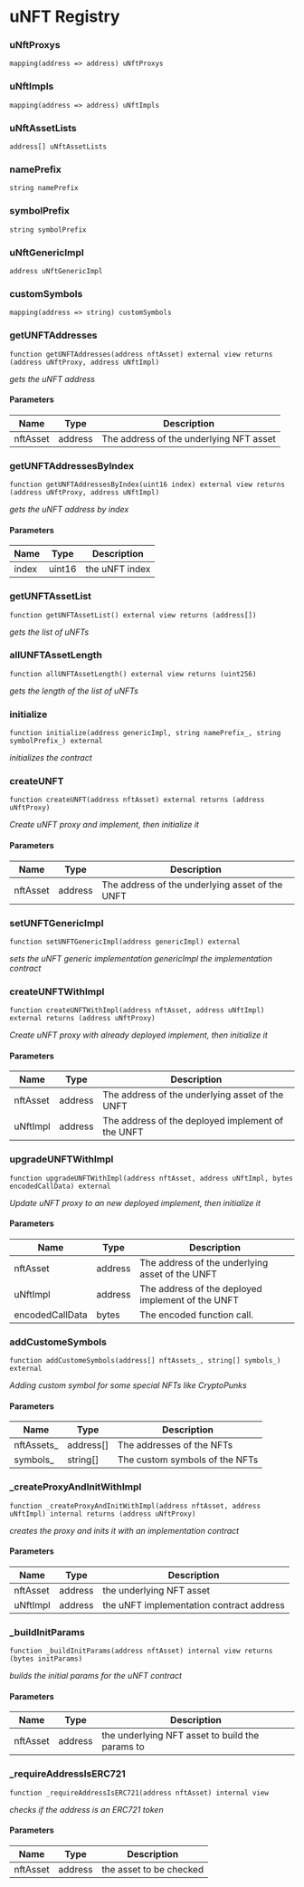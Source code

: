 # uNFT Registry

### uNftProxys

```solidity
mapping(address => address) uNftProxys
```

### uNftImpls

```solidity
mapping(address => address) uNftImpls
```

### uNftAssetLists

```solidity
address[] uNftAssetLists
```

### namePrefix

```solidity
string namePrefix
```

### symbolPrefix

```solidity
string symbolPrefix
```

### uNftGenericImpl

```solidity
address uNftGenericImpl
```

### customSymbols

```solidity
mapping(address => string) customSymbols
```

### getUNFTAddresses

```solidity
function getUNFTAddresses(address nftAsset) external view returns (address uNftProxy, address uNftImpl)
```

_gets the uNFT address_

#### Parameters

| Name | Type | Description |
| ---- | ---- | ----------- |
| nftAsset | address | The address of the underlying NFT asset |

### getUNFTAddressesByIndex

```solidity
function getUNFTAddressesByIndex(uint16 index) external view returns (address uNftProxy, address uNftImpl)
```

_gets the uNFT address by index_

#### Parameters

| Name | Type | Description |
| ---- | ---- | ----------- |
| index | uint16 | the uNFT index |

### getUNFTAssetList

```solidity
function getUNFTAssetList() external view returns (address[])
```

_gets the list of uNFTs_

### allUNFTAssetLength

```solidity
function allUNFTAssetLength() external view returns (uint256)
```

_gets the length of the list of uNFTs_

### initialize

```solidity
function initialize(address genericImpl, string namePrefix_, string symbolPrefix_) external
```

_initializes the contract_

### createUNFT

```solidity
function createUNFT(address nftAsset) external returns (address uNftProxy)
```

_Create uNFT proxy and implement, then initialize it_

#### Parameters

| Name | Type | Description |
| ---- | ---- | ----------- |
| nftAsset | address | The address of the underlying asset of the UNFT |

### setUNFTGenericImpl

```solidity
function setUNFTGenericImpl(address genericImpl) external
```

_sets the uNFT generic implementation
genericImpl the implementation contract_

### createUNFTWithImpl

```solidity
function createUNFTWithImpl(address nftAsset, address uNftImpl) external returns (address uNftProxy)
```

_Create uNFT proxy with already deployed implement, then initialize it_

#### Parameters

| Name | Type | Description |
| ---- | ---- | ----------- |
| nftAsset | address | The address of the underlying asset of the UNFT |
| uNftImpl | address | The address of the deployed implement of the UNFT |

### upgradeUNFTWithImpl

```solidity
function upgradeUNFTWithImpl(address nftAsset, address uNftImpl, bytes encodedCallData) external
```

_Update uNFT proxy to an new deployed implement, then initialize it_

#### Parameters

| Name | Type | Description |
| ---- | ---- | ----------- |
| nftAsset | address | The address of the underlying asset of the UNFT |
| uNftImpl | address | The address of the deployed implement of the UNFT |
| encodedCallData | bytes | The encoded function call. |

### addCustomeSymbols

```solidity
function addCustomeSymbols(address[] nftAssets_, string[] symbols_) external
```

_Adding custom symbol for some special NFTs like CryptoPunks_

#### Parameters

| Name | Type | Description |
| ---- | ---- | ----------- |
| nftAssets_ | address[] | The addresses of the NFTs |
| symbols_ | string[] | The custom symbols of the NFTs |

### _createProxyAndInitWithImpl

```solidity
function _createProxyAndInitWithImpl(address nftAsset, address uNftImpl) internal returns (address uNftProxy)
```

_creates the proxy and inits it with an implementation contract_

#### Parameters

| Name | Type | Description |
| ---- | ---- | ----------- |
| nftAsset | address | the underlying NFT asset |
| uNftImpl | address | the uNFT implementation contract address |

### _buildInitParams

```solidity
function _buildInitParams(address nftAsset) internal view returns (bytes initParams)
```

_builds the initial params for the uNFT contract_

#### Parameters

| Name | Type | Description |
| ---- | ---- | ----------- |
| nftAsset | address | the underlying NFT asset to build the params to |

### _requireAddressIsERC721

```solidity
function _requireAddressIsERC721(address nftAsset) internal view
```

_checks if the address is an ERC721 token_

#### Parameters

| Name | Type | Description |
| ---- | ---- | ----------- |
| nftAsset | address | the asset to be checked |

